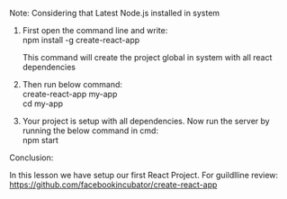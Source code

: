 Note: Considering that Latest Node.js installed in system


1. First open the command line and write: <br />
    npm install -g create-react-app

    This command will create the project global in system with all react dependencies<br />

2. Then run below command:<br />
    create-react-app my-app<br />
    cd my-app<br />
3. Your project is setup with all dependencies. Now run the server by running the below command in cmd:<br />
    npm start<br />


Conclusion:

In this lesson we have setup our first React Project.
For guildlline review:
    https://github.com/facebookincubator/create-react-app
